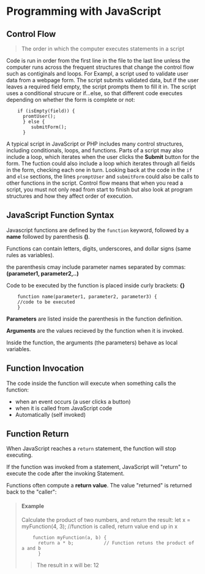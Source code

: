 # Programming with JavaScript

## Control Flow
> The order in which the computer executes statements in a script

Code is run in order from the first line in the file to the last line unless the computer runs across the frequent structures that change the control flow such as contiginals and loops. For Exampl, a script used to validate user data from a webpage form. The script submits validated data, but if the user leaves a required field empty, the script prompts them to fill it in. The script uses a conditional strucure or if...else, so that different code executes depending on whether the form is complete or not:

        if (isEmpty(field)) {
          promtUser();
          } else {
             submitForm();
          }

A typical script in JavaScript or PHP includes many control structures, including conditionals, loops, and functions. Parts of a script may also include a loop, which iterates when the user clicks the **Submit** button for the form. The fuction could also include a loop which iterates through all fields in the form, checking each one in turn. Looking back at the code in the `if` and `else` sections, the lines `promptUser` and `submitForm` could also be calls to other functions in the script. Control flow means that when you read a script, you must not only read from start to finish but also look at program structures and how they affect order of execution.

## JavaScript Function Syntax

Javascript functions are defined by the `function` keyword, followed by a **name** followed by parenthesis **()**.

Functions can contain letters, digits, underscores, and dollar signs (same rules as variables).

the parenthesis cmay include parameter names separated by commas: 
**(parameter1, parameter2,..)**

Code to be executed by the function is placed inside curly brackets: **{}**

        function name(parameter1, parameter2, parameter3) {
        //code to be executed
        }
        
**Parameters** are listed inside the parenthesis in the function definition.

**Arguments** are the values recieved by the function when it is invoked.

Inside the function, the arguments (the parameters) behave as local variables.

## Function Invocation

The code inside the function will execute when something calls the function:
* when an event occurs (a user clicks a button)
* when it is called from  JavaScript code
* Automatically (self invoked)

## Function Return

When JavaScript reaches a `return` statement, the function will stop executing.

If the function was invoked from a statement, JavaScript will "return" to execute the code after the invoking Statement.

Functions often compute a **return value**. The value "returned" is returned back to the "caller":

> #### Example
> Calculate the product of two numbers, and return the result:
>         let x = myFunction(4, 3); //function is called, return value end up in x
>>
>         function myFunction(a, b) {
>           return a * b;           // Function retuns the product of a and b
>           }
>> The result in x will be:
>                                       12




